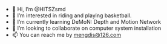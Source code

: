- 👋 Hi, I’m @HITSZsmd
- 👀 I’m interested in riding and playing basketball.
- 🌱 I’m currently learning DeMoN: Depth and Motion Network
- 💞️ I’m looking to collaborate on computer system installation
- 📫 You can reach me by mengdis@126.com

<!---
FZUsmd/FZUsmd is a ✨ special ✨ repository because its `README.md` (this file) appears on your GitHub profile.
You can click the Preview link to take a look at your changes.
--->
